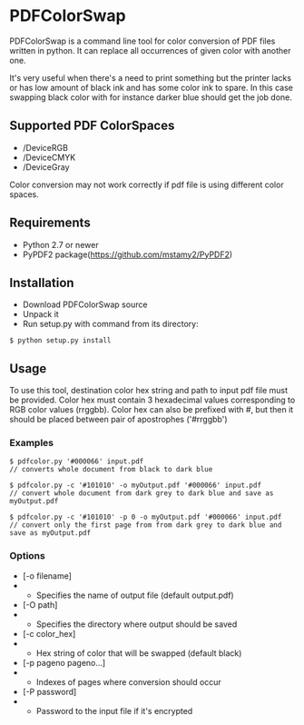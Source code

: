 # PDFColorSwap

PDFColorSwap is a command line tool for color conversion of PDF files written in python. It can replace all occurrences of given color with another one.

It's very useful when there's a need to print something but the printer lacks or has low amount of black ink and has some color ink to spare. In this case swapping black color with for instance darker blue should get the job done. 

## Supported PDF ColorSpaces

* /DeviceRGB
* /DeviceCMYK
* /DeviceGray

Color conversion may not work correctly if pdf file is using different color spaces.

## Requirements

* Python 2.7 or newer
* PyPDF2 package(https://github.com/mstamy2/PyPDF2)

## Installation

* Download PDFColorSwap source
* Unpack it
* Run setup.py with command from its directory:
```
$ python setup.py install
```

## Usage

To use this tool, destination color hex string and path to input pdf file must be provided.
Color hex must contain 3 hexadecimal values corresponding to RGB color values (rrggbb).
Color hex can also be prefixed with #, but then it should be placed between pair of apostrophes ('#rrggbb')

### Examples
```
$ pdfcolor.py '#000066' input.pdf
// converts whole document from black to dark blue

$ pdfcolor.py -c '#101010' -o myOutput.pdf '#000066' input.pdf
// convert whole document from dark grey to dark blue and save as myOutput.pdf

$ pdfcolor.py -c '#101010' -p 0 -o myOutput.pdf '#000066' input.pdf
// convert only the first page from from dark grey to dark blue and save as myOutput.pdf
```

### Options

* [-o filename] 
* * Specifies the name of output file (default output.pdf)
* [-O path]             
* * Specifies the directory where output should be saved
* [-c color_hex]
* * Hex string of color that will be swapped (default black)
* [-p pageno pageno...]
* * Indexes of pages where conversion should occur
* [-P password]
* * Password to the input file if it's encrypted
